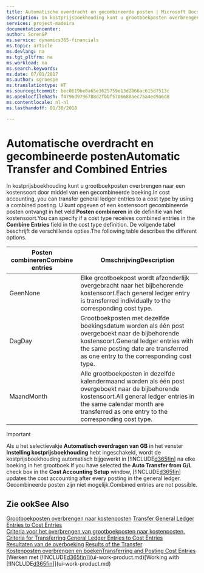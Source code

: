 ```yaml
---
title: Automatische overdracht en gecombineerde posten | Microsoft Docs
description: In kostprijsboekhouding kunt u grootboekposten overbrengen naar een kostensoort door middel van een gecombineerde boeking. U kunt opgeven of een kostensoort gecombineerde posten ontvangt in het veld **Posten combineren** in de definitie van het kostensoort. De volgende tabel beschrijft de verschillende opties.
services: project-madeira
documentationcenter: 
author: SorenGP
ms.service: dynamics365-financials
ms.topic: article
ms.devlang: na
ms.tgt_pltfrm: na
ms.workload: na
ms.search.keywords: 
ms.date: 07/01/2017
ms.author: sgroespe
ms.translationtype: HT
ms.sourcegitcommit: bec0619be0a65e3625759e13d2866ac615d7513c
ms.openlocfilehash: f4796d9796788d2fbbf5706688aec75a4ed9a6d8
ms.contentlocale: nl-nl
ms.lasthandoff: 01/30/2018

---
```

# <a name="automatic-transfer-and-combined-entries"></a><span data-ttu-id="00cd6-105">Automatische overdracht en gecombineerde posten</span><span class="sxs-lookup"><span data-stu-id="00cd6-105">Automatic Transfer and Combined Entries</span></span>
<span data-ttu-id="00cd6-106">In kostprijsboekhouding kunt u grootboekposten overbrengen naar een kostensoort door middel van een gecombineerde boeking.</span><span class="sxs-lookup"><span data-stu-id="00cd6-106">In cost accounting, you can transfer general ledger entries to a cost type by using a combined posting.</span></span> <span data-ttu-id="00cd6-107">U kunt opgeven of een kostensoort gecombineerde posten ontvangt in het veld **Posten combineren** in de definitie van het kostensoort.</span><span class="sxs-lookup"><span data-stu-id="00cd6-107">You can specify if a cost type receives combined entries in the **Combine Entries** field in the cost type definition.</span></span> <span data-ttu-id="00cd6-108">De volgende tabel beschrijft de verschillende opties.</span><span class="sxs-lookup"><span data-stu-id="00cd6-108">The following table describes the different options.</span></span>  

|<span data-ttu-id="00cd6-109">Posten combineren</span><span class="sxs-lookup"><span data-stu-id="00cd6-109">Combine entries</span></span>|<span data-ttu-id="00cd6-110">Omschrijving</span><span class="sxs-lookup"><span data-stu-id="00cd6-110">Description</span></span>|  
|---------------------|-----------------|  
|<span data-ttu-id="00cd6-111">Geen</span><span class="sxs-lookup"><span data-stu-id="00cd6-111">None</span></span>|<span data-ttu-id="00cd6-112">Elke grootboekpost wordt afzonderlijk overgebracht naar het bijbehorende kostensoort.</span><span class="sxs-lookup"><span data-stu-id="00cd6-112">Each general ledger entry is transferred individually to the corresponding cost type.</span></span>|  
|<span data-ttu-id="00cd6-113">Dag</span><span class="sxs-lookup"><span data-stu-id="00cd6-113">Day</span></span>|<span data-ttu-id="00cd6-114">Grootboekposten met dezelfde boekingsdatum worden als één post overgeboekt naar de bijbehorende kostensoort.</span><span class="sxs-lookup"><span data-stu-id="00cd6-114">General ledger entries with the same posting date are transferred as one entry to the corresponding cost type.</span></span>|  
|<span data-ttu-id="00cd6-115">Maand</span><span class="sxs-lookup"><span data-stu-id="00cd6-115">Month</span></span>|<span data-ttu-id="00cd6-116">Alle grootboekposten in dezelfde kalendermaand worden als één post overgeboekt naar de bijbehorende kostensoort.</span><span class="sxs-lookup"><span data-stu-id="00cd6-116">All general ledger entries in the same calendar month are transferred as one entry to the corresponding cost type.</span></span>|  

> [!IMPORTANT]  
>  <span data-ttu-id="00cd6-117">Als u het selectievakje **Automatisch overdragen van GB** in het venster **Instelling kostprijsboekhouding** hebt ingeschakeld, wordt de kostprijsboekhouding automatisch bijgewerkt in [!INCLUDE[d365fin](includes/d365fin_md.md)] na elke boeking in het grootboek.</span><span class="sxs-lookup"><span data-stu-id="00cd6-117">If you have selected the **Auto Transfer from G/L** check box in the **Cost Accounting Setup** window, [!INCLUDE[d365fin](includes/d365fin_md.md)] updates the cost accounting after every posting in the general ledger.</span></span> <span data-ttu-id="00cd6-118">Gecombineerde posten zijn niet mogelijk.</span><span class="sxs-lookup"><span data-stu-id="00cd6-118">Combined entries are not possible.</span></span>  

## <a name="see-also"></a><span data-ttu-id="00cd6-119">Zie ook</span><span class="sxs-lookup"><span data-stu-id="00cd6-119">See Also</span></span>  
 <span data-ttu-id="00cd6-120">[Grootboekposten overbrengen naar kostenposten](finance-how-to-transfer-general-ledger-entries-to-cost-entries.md) </span><span class="sxs-lookup"><span data-stu-id="00cd6-120">[Transfer General Ledger Entries to Cost Entries](finance-how-to-transfer-general-ledger-entries-to-cost-entries.md) </span></span>  
 <span data-ttu-id="00cd6-121">[Criteria voor het overbrengen van grootboekposten naar kostenposten.](finance-criteria-for-transferring-general-ledger-entries-to-cost-entries.md) </span><span class="sxs-lookup"><span data-stu-id="00cd6-121">[Criteria for Transferring General Ledger Entries to Cost Entries](finance-criteria-for-transferring-general-ledger-entries-to-cost-entries.md) </span></span>  
 <span data-ttu-id="00cd6-122">[Resultaten van de overboeking](finance-results-of-the-transfer.md) </span><span class="sxs-lookup"><span data-stu-id="00cd6-122">[Results of the Transfer](finance-results-of-the-transfer.md) </span></span>  
 [<span data-ttu-id="00cd6-123">Kostenposten overbrengen en boeken</span><span class="sxs-lookup"><span data-stu-id="00cd6-123">Transferring and Posting Cost Entries</span></span>](finance-transfer-and-post-cost-entries.md)  
 <span data-ttu-id="00cd6-124">[Werken met [!INCLUDE[d365fin](includes/d365fin_md.md)]](ui-work-product.md)</span><span class="sxs-lookup"><span data-stu-id="00cd6-124">[Working with [!INCLUDE[d365fin](includes/d365fin_md.md)]](ui-work-product.md)</span></span>

